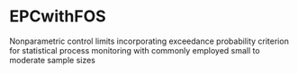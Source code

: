 # EPCwithFOS
Nonparametric control limits incorporating exceedance probability criterion for statistical process monitoring with commonly employed
small to moderate sample sizes
